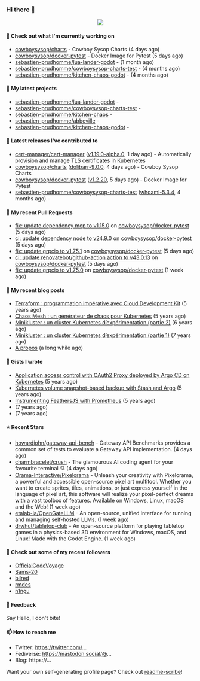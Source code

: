 ### Hi there 👋

<p align="center"><img src="https://github-readme-stats.vercel.app/api?username=sebastien-prudhomme&show_icons=true&locale=en"/></p>

#### 👷 Check out what I'm currently working on

- [cowboysysop/charts](https://github.com/cowboysysop/charts) - Cowboy Sysop Charts (4 days ago)
- [cowboysysop/docker-pytest](https://github.com/cowboysysop/docker-pytest) - Docker Image for Pytest (5 days ago)
- [sebastien-prudhomme/lua-lander-godot](https://github.com/sebastien-prudhomme/lua-lander-godot) -  (1 month ago)
- [sebastien-prudhomme/cowboysysop-charts-test](https://github.com/sebastien-prudhomme/cowboysysop-charts-test) -  (4 months ago)
- [sebastien-prudhomme/kitchen-chaos-godot](https://github.com/sebastien-prudhomme/kitchen-chaos-godot) -  (4 months ago)

#### 🌱 My latest projects

- [sebastien-prudhomme/lua-lander-godot](https://github.com/sebastien-prudhomme/lua-lander-godot) - 
- [sebastien-prudhomme/cowboysysop-charts-test](https://github.com/sebastien-prudhomme/cowboysysop-charts-test) - 
- [sebastien-prudhomme/kitchen-chaos](https://github.com/sebastien-prudhomme/kitchen-chaos) - 
- [sebastien-prudhomme/abbeville](https://github.com/sebastien-prudhomme/abbeville) - 
- [sebastien-prudhomme/kitchen-chaos-godot](https://github.com/sebastien-prudhomme/kitchen-chaos-godot) - 

#### 🔭 Latest releases I've contributed to

- [cert-manager/cert-manager](https://github.com/cert-manager/cert-manager) ([v1.19.0-alpha.0](https://github.com/cert-manager/cert-manager/releases/tag/v1.19.0-alpha.0), 1 day ago) - Automatically provision and manage TLS certificates in Kubernetes
- [cowboysysop/charts](https://github.com/cowboysysop/charts) ([dolibarr-9.0.0](https://github.com/cowboysysop/charts/releases/tag/dolibarr-9.0.0), 4 days ago) - Cowboy Sysop Charts
- [cowboysysop/docker-pytest](https://github.com/cowboysysop/docker-pytest) ([v1.2.20](https://github.com/cowboysysop/docker-pytest/releases/tag/v1.2.20), 5 days ago) - Docker Image for Pytest
- [sebastien-prudhomme/cowboysysop-charts-test](https://github.com/sebastien-prudhomme/cowboysysop-charts-test) ([whoami-5.3.4](https://github.com/sebastien-prudhomme/cowboysysop-charts-test/releases/tag/whoami-5.3.4), 4 months ago) - 

#### 🔨 My recent Pull Requests

- [fix: update dependency mcp to v1.15.0](https://github.com/cowboysysop/docker-pytest/pull/578) on [cowboysysop/docker-pytest](https://github.com/cowboysysop/docker-pytest) (5 days ago)
- [ci: update dependency node to v24.9.0](https://github.com/cowboysysop/docker-pytest/pull/577) on [cowboysysop/docker-pytest](https://github.com/cowboysysop/docker-pytest) (5 days ago)
- [fix: update grpcio to v1.75.1](https://github.com/cowboysysop/docker-pytest/pull/576) on [cowboysysop/docker-pytest](https://github.com/cowboysysop/docker-pytest) (5 days ago)
- [ci: update renovatebot/github-action action to v43.0.13](https://github.com/cowboysysop/docker-pytest/pull/575) on [cowboysysop/docker-pytest](https://github.com/cowboysysop/docker-pytest) (5 days ago)
- [fix: update grpcio to v1.75.0](https://github.com/cowboysysop/docker-pytest/pull/574) on [cowboysysop/docker-pytest](https://github.com/cowboysysop/docker-pytest) (1 week ago)

#### 📜 My recent blog posts

- [Terraform : programmation impérative avec Cloud Development Kit](https://www.cowboysysop.com/post/terraform-programmation-imperative-avec-cloud-development-kit/) (5 years ago)
- [Chaos Mesh : un générateur de chaos pour Kubernetes](https://www.cowboysysop.com/post/chaos-mesh-un-generateur-de-chaos-pour-kubernetes/) (5 years ago)
- [Minikluster : un cluster Kubernetes d’expérimentation (partie 2)](https://www.cowboysysop.com/post/minikluster-un-cluster-kubernetes-d-experimentation-partie-2/) (6 years ago)
- [Minikluster : un cluster Kubernetes d’expérimentation (partie 1)](https://www.cowboysysop.com/post/minikluster-un-cluster-kubernetes-d-experimentation-partie-1/) (7 years ago)
- [À propos](https://www.cowboysysop.com/page/a-propos/) (a long while ago)

#### 📓 Gists I wrote

- [Application access control with OAuth2 Proxy deployed by Argo CD on Kubernetes](https://gist.github.com/c90af146c465305087d5f5a55990ca71) (5 years ago)
- [Kubernetes volume snapshot-based backup with Stash and Argo](https://gist.github.com/c53e870dc6b4987fefa4c36ea9f1187c) (5 years ago)
- [Instrumenting FeathersJS with Prometheus](https://gist.github.com/93ab307c8c03a9c5fdb1ff728f413855) (5 years ago)
- [](https://gist.github.com/9827398f4f792569e56351ac56e80b80) (7 years ago)
- [](https://gist.github.com/064f0ea019c9ff37b71ebc023c0a0c6b) (7 years ago)

#### ⭐ Recent Stars

- [howardjohn/gateway-api-bench](https://github.com/howardjohn/gateway-api-bench) - Gateway API Benchmarks provides a common set of tests to evaluate a Gateway API implementation. (4 days ago)
- [charmbracelet/crush](https://github.com/charmbracelet/crush) - The glamourous AI coding agent for your favourite terminal 💘 (4 days ago)
- [Orama-Interactive/Pixelorama](https://github.com/Orama-Interactive/Pixelorama) - Unleash your creativity with Pixelorama, a powerful and accessible open-source pixel art multitool. Whether you want to create sprites, tiles, animations, or just express yourself in the language of pixel art, this software will realize your pixel-perfect dreams with a vast toolbox of features. Available on Windows, Linux, macOS and the Web! (1 week ago)
- [etalab-ia/OpenGateLLM](https://github.com/etalab-ia/OpenGateLLM) - An open-source, unified interface for running and managing self-hosted LLMs. (1 week ago)
- [drwhut/tabletop-club](https://github.com/drwhut/tabletop-club) - An open-source platform for playing tabletop games in a physics-based 3D environment for Windows, macOS, and Linux! Made with the Godot Engine. (1 week ago)

#### 👯 Check out some of my recent followers

- [OfficialCodeVoyage](https://github.com/OfficialCodeVoyage)
- [Sams-20](https://github.com/Sams-20)
- [bilred](https://github.com/bilred)
- [rmdes](https://github.com/rmdes)
- [n1ngu](https://github.com/n1ngu)

#### 💬 Feedback

Say Hello, I don't bite!

#### 📫 How to reach me

- Twitter: https://twitter.com/...
- Fediverse: https://mastodon.social/@...
- Blog: https://...

Want your own self-generating profile page? Check out [readme-scribe](https://github.com/muesli/readme-scribe)!
